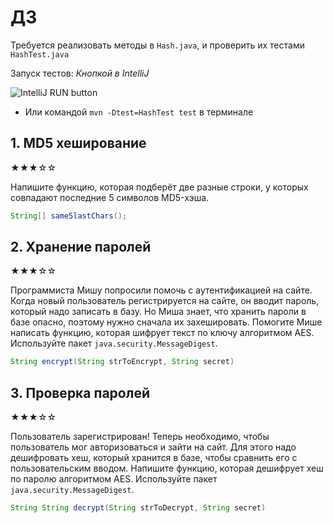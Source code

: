 # ДЗ

Требуется реализовать методы в `Hash.java`, и проверить их тестами `HashTest.java`

Запуск тестов:
*Кнопкой в IntelliJ*

![IntelliJ RUN button](https://i.imgur.com/uHwKybe.png)

* Или командой `mvn -Dtest=HashTest test` в терминале

## 1. MD5 хеширование

★★★☆☆

Напишите функцию, которая подберёт две разные строки, у которых совпадают последние 5 символов MD5-хэша.

```java
String[] same5lastChars();
```

## 2. Хранение паролей

★★★☆☆

Программиста Мишу попросили помочь с аутентификацией на сайте. Когда новый пользователь регистрируется на сайте, он вводит пароль, который надо записать в базу. Но Миша знает, что хранить пароли в базе опасно, поэтому нужно сначала их захешировать. Помогите Мише написать функцию, которая шифрует текст по ключу алгоритмом AES. Используйте пакет `java.security.MessageDigest`.

```java
String encrypt(String strToEncrypt, String secret) 
```

## 3. Проверка паролей

★★★☆☆

Пользователь зарегистрирован! Теперь необходимо, чтобы пользователь мог авторизоваться и зайти на сайт. Для этого надо дешифровать хеш, который хранится в базе, чтобы сравнить его с пользовательским вводом. Напишите функцию, которая дешифрует хеш по паролю алгоритмом AES. Используйте пакет `java.security.MessageDigest`.

```java
String String decrypt(String strToDecrypt, String secret)
```
